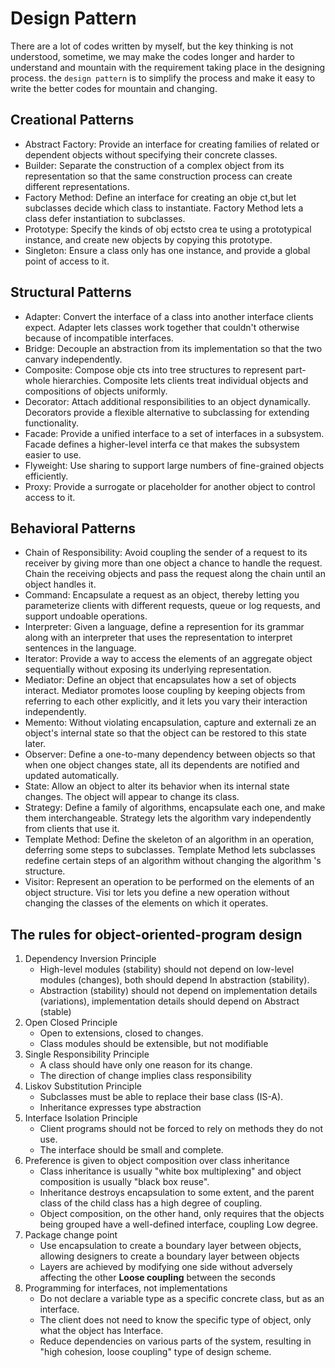 # Design Pattern

There are a lot of codes written by myself, but the key thinking is not understood, sometime, we may make the codes longer and harder to understand and mountain with the requirement taking place in the designing process. the `design pattern` is to simplify the process and make it easy to write the better codes for mountain and changing.

## Creational Patterns

- Abstract Factory: Provide an interface for creating families of related or dependent objects without specifying their concrete classes.
- Builder: Separate the construction of a complex object from its representation so that the same construction process can create different representations.
- Factory Method: Define an interface for creating an obje ct,but let subclasses decide which class to instantiate. Factory Method lets a class defer instantiation to subclasses.
- Prototype: Specify the kinds of obj ectsto crea te using a prototypical instance, and create new objects by copying this prototype.
- Singleton: Ensure a class only has one instance, and provide a global point of access to it.

## Structural Patterns

- Adapter: Convert the interface of a class into another interface clients expect. Adapter lets classes work together that couldn't otherwise because of incompatible interfaces.
- Bridge: Decouple an abstraction from its implementation so that the two canvary independently.
- Composite: Compose obje cts into tree structures to represent part-whole hierarchies. Composite lets clients treat individual objects and compositions of objects uniformly.
- Decorator: Attach additional responsibilities to an object dynamically. Decorators provide a flexible alternative to subclassing for extending functionality.
- Facade: Provide a unified interface to a set of interfaces in a subsystem. Facade defines a higher-level interfa ce that makes the subsystem easier to use.
- Flyweight: Use sharing to support large numbers of fine-grained objects efficiently.
- Proxy: Provide a surrogate or placeholder for another object to control access to it.

## Behavioral Patterns

- Chain of Responsibility: Avoid coupling the sender of a request to its receiver by giving more than one object a chance to handle the request. Chain the receiving objects and pass the request along the chain until an object handles it.
- Command: Encapsulate a request as an object, thereby letting you parameterize clients with different requests, queue or log requests, and support undoable operations.
- Interpreter: Given a language, define a represention for its grammar along with an interpreter that uses the representation to interpret sentences in the language.
- Iterator: Provide a way to access the elements of an aggregate object sequentially without exposing its underlying representation.
- Mediator: Define an object that encapsulates how a set of objects interact. Mediator promotes loose coupling by keeping objects from referring to each other explicitly, and it lets you vary their interaction independently.
- Memento: Without violating encapsulation, capture and externali ze an object's internal state so that the object can be restored to this state later.
- Observer: Define a one-to-many dependency between objects so that when one object changes state, all its dependents are notified and updated automatically.
- State: Allow an object to alter its behavior when its internal state changes. The object will appear to change its class.
- Strategy: Define a family of algorithms, encapsulate each one, and make them interchangeable. Strategy lets the algorithm vary independently from clients that use it.
- Template Method: Define the skeleton of an algorithm in an operation, deferring some steps to subclasses. Template Method lets subclasses redefine certain steps of an algorithm without changing the algorithm 's structure.
- Visitor: Represent an operation to be performed on the elements of an object structure. Visi tor lets you define a new operation without changing the classes of the elements on which it operates.

## The rules for object-oriented-program design

1. Dependency Inversion Principle
   - High-level modules (stability) should not depend on low-level modules (changes), both should depend In abstraction (stability).
   - Abstraction (stability) should not depend on implementation details (variations), implementation details should depend on Abstract (stable)
2. Open Closed Principle
   - Open to extensions, closed to changes.
   - Class modules should be extensible, but not modifiable
3. Single Responsibility Principle
   - A class should have only one reason for its change.
   - The direction of change implies class responsibility
4. Liskov Substitution Principle
   - Subclasses must be able to replace their base class (IS-A).
   - Inheritance expresses type abstraction
5. Interface Isolation Principle
   - Client programs should not be forced to rely on methods they do not use.
   - The interface should be small and complete.
6. Preference is given to object composition over class inheritance
   - Class inheritance is usually "white box multiplexing" and object composition is usually "black box reuse".
   - Inheritance destroys encapsulation to some extent, and the parent class of the child class has a high degree of coupling.
   - Object composition, on the other hand, only requires that the objects being grouped have a well-defined interface, coupling Low degree.
7. Package change point
   - Use encapsulation to create a boundary layer between objects, allowing designers to create a boundary layer between objects
   - Layers are achieved by modifying one side without adversely affecting the other **Loose coupling** between the seconds
8. Programming for interfaces, not implementations
   - Do not declare a variable type as a specific concrete class, but as an interface.
   - The client does not need to know the specific type of object, only what the object has Interface.
   - Reduce dependencies on various parts of the system, resulting in "high cohesion, loose coupling" type of design scheme.
